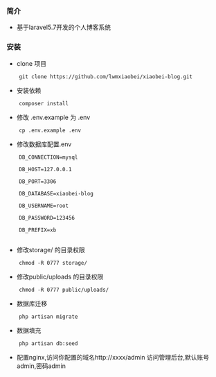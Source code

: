 ### 简介
* 基于laravel5.7开发的个人博客系统

### 安装
* clone 项目
```
    git clone https://github.com/lwmxiaobei/xiaobei-blog.git
```
* 安装依赖
```
    composer install
``` 
* 修改 .env.example 为 .env
```
    cp .env.example .env
```
* 修改数据库配置.env
```
    DB_CONNECTION=mysql
    
    DB_HOST=127.0.0.1
    
    DB_PORT=3306
    
    DB_DATABASE=xiaobei-blog
    
    DB_USERNAME=root
    
    DB_PASSWORD=123456
    
    DB_PREFIX=xb
  
```
* 修改storage/ 的目录权限

```
    chmod -R 0777 storage/
```

* 修改public/uploads 的目录权限

```
    chmod -R 0777 public/uploads/
```
* 数据库迁移
```
    php artisan migrate

```

* 数据填充
```
    php artisan db:seed
```

* 配置nginx,访问你配置的域名http://xxxx/admin 访问管理后台,默认账号admin,密码admin



